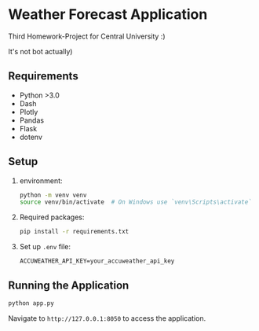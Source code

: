 # Weather Forecast Application
Third Homework-Project for Central University :)

It's not bot actually)

## Requirements
- Python >3.0
- Dash
- Plotly
- Pandas
- Flask
- dotenv

## Setup
1. environment:
   ```bash
   python -m venv venv
   source venv/bin/activate  # On Windows use `venv\Scripts\activate`
   ```
2. Required packages:
   ```bash
   pip install -r requirements.txt
   ```
3. Set up `.env` file:
   ```
   ACCUWEATHER_API_KEY=your_accuweather_api_key
   ```

## Running the Application
```bash
python app.py
```
Navigate to `http://127.0.0.1:8050` to access the application.
